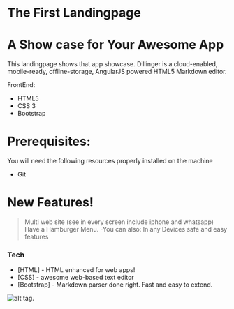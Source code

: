 # The First Landingpage
# A Show case for Your Awesome App

This landingpage shows that app showcase.
Dillinger is a cloud-enabled, mobile-ready, offline-storage, AngularJS powered HTML5 Markdown editor.

FrontEnd:
  - HTML5
  - CSS 3
  - Bootstrap
# Prerequisites:
You will need the following resources properly installed on the machine
  - Git

# New Features!
    
> Multi web site (see in every screen include iphone and whatsapp)
> Have a Hamburger Menu.
  -You can also:
> In any Devices
> safe and easy features
### Tech
* [HTML] - HTML enhanced for web apps!
* [CSS] - awesome web-based text editor
* [Bootstrap] - Markdown parser done right. Fast and easy to extend.


![alt tag](https://github.com/windycoolguy/landing_page/screen.png).
